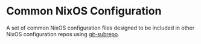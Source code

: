 # Common NixOS Configuration

A set of common NixOS configuration files designed to be included in other NixOS configuration repos using
[git-subrepo](https://github.com/ingydotnet/git-subrepo).
